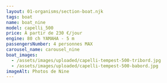 ```yaml
---
layout: 01-organisms/section-boat.njk
tags: boat
name: boat_nine
model: capelli_500
price: À partir de 230 €/jour
engine: 80 ch YAMAHA - 5 m
passengersNumber: 4 personnes MAX
carousel_name: carousel_nine
boat_images:
  - /assets/images/uploaded/capelli-tempest-500-tribord.jpg
  - /assets/images/uploaded/capelli-tempest-500-babord.jpg
imageAlt: Photos de Nine
---
```

